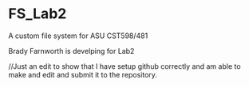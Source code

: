 FS_Lab2
=======

A custom file system for ASU CST598/481

Brady Farnworth is develping for Lab2

//Just an edit to show that I have setup github correctly and am able to make and edit and submit it to the repository. 
